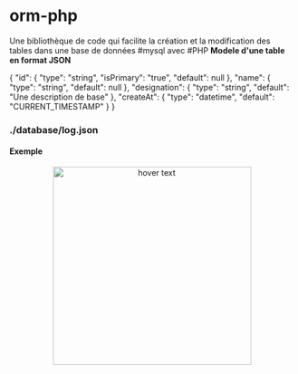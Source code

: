 # orm-php
Une bibliothèque de code qui facilite la création et la modification des tables dans une base de données #mysql avec #PHP
<strong>Modele d'une table en format JSON</strong>

{
  "id": {
    "type": "string",
    "isPrimary": "true",
    "default": null
  },
  "name": {
    "type": "string",
    "default": null
  },
  "designation": {
    "type": "string",
    "default": "Une description de base"
  },
  "createAt": {
    "type": "datetime",
    "default": "CURRENT_TIMESTAMP"
  }
}

<h3>./database/log.json</h5>
<h4>Exemple</h4>
 
 <p align="center">
  <img src="[your_relative_path_here](https://github.com/willsonantoine/orm-php/blob/main/table.png)" width="350" title="hover text"> 
</p>

